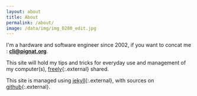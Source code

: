 ```yaml
---
layout: about
title: About
permalink: /about/
image: /data/img/img_0280_edit.jpg
---
```


I'm a hardware and software engineer since 2002, if you want to concat me :
**cli@pignat.org**.

This site will hold my tips and tricks for everyday use and management of my
computer(s), [freely](https://www.fsf.org/){:.external} shared.

This site is managed using [jekyll](https://jekyllrb.com/){:.external}, with sources on [github](https://github.com/RandomReaper/cli){:.external}.